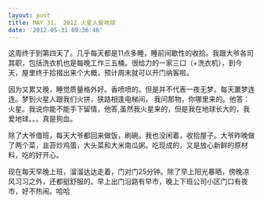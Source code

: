 ```yaml
---
layout: post
title: MAY 31， 2012 火星人爱地球
date: '2012-05-31 09:36:46'
---
```



 这周终于到第四天了。几乎每天都是11点多睡，睡前间歇性的收拾。我跟大爷各司其职，包括洗衣机也是每晚工作三五桶。很给力的一家三口（+洗衣机），到今天，屋里终于拾掇出来个大概，预计周末就可以开门纳客啦。

 因为又累又晚，睡觉质量格外好。香喷喷的。但是并不代表一夜无梦。每天噩梦连连。梦到火星人跟我们火拼，狭路相逢电梯间， 我问那物，你哪里来的。他答：火星。我说你能不能手下留情，他答,虽然我火星来的，但是我在地球长大的，我爱地球。。。真是狗血。

 除了大爷值班，每天大爷都回来做饭，刷碗。我也没闲着，收拾屋子。大爷昨晚做了两个菜，韭苔炒鸡蛋，大头菜和大米南瓜粥。吃现成的，又是放心新鲜的原材料，吃的好开心。

 现在每天早晚上班，溜溜达达走着，门对门25分钟。除了早上阳光暴晒，傍晚凉风习习之外，还都挺舒服的。早上出门沿路有早市，晚上下班公司小区门口有夜市，好不热闹。哈哈


